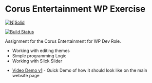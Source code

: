 # Corus Entertainment WP Exercise

[![N|Solid](https://upload.wikimedia.org/wikipedia/commons/thumb/2/20/WordPress_logo.svg/200px-WordPress_logo.svg.png)](https://developer.wordpress.org/)

[![Build Status](https://travis-ci.org/joemccann/dillinger.svg?branch=master)](https://travis-ci.org/joemccann/dillinger)

Assignment for the Corus Entertainment for WP Dev Role.

  - Working with editing themes
  - Simple programming Logic
  - Working with Slick Slider

* [Video Demo v1] - Quick Demo of how it should look like on the main website page



[Video Demo v1]: <https://www.loom.com/share/212a4b7269824e239f3dbfd70f2b10dd>

